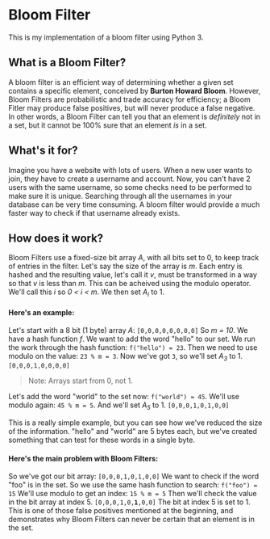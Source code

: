 # Bloom Filter
This is my implementation of a bloom filter using Python 3.

## What is a Bloom Filter?
A bloom filter is an efficient way of determining whether a given set contains a specific element, conceived by **Burton Howard Bloom**. However, Bloom Filters are probabilistic and trade accuracy for efficiency; a Bloom Fitler may produce false positives, but will never produce a false negative. In other words, a Bloom Filter can tell you that an element is *definitely* not in a set, but it cannot be 100% sure that an element *is* in a set. 

## What's it for?
Imagine you have a website with lots of users. When a new user wants to join, they have to create a username and account. Now, you can't have 2 users with the same username, so some checks need to be performed to make sure it is unique. Searching through all the usernames in your database can be very time consuming. A bloom filter would provide a much faster way to check if that username already exists. 

## How does it work?
Bloom Filters use a fixed-size bit array *A*, with all bits set to 0, to keep track of entries in the filter. Let's say the size of the array is *m*. Each entry is hashed and the resulting value, let's call it *v*, must be transformed in a way so that *v* is less than *m*. This can be acheived using the modulo operator. We'll call this *i* so *0 < i < m*. We then set *A<sub>i</sub>* to 1. 

#### Here's an example: 

Let's start with a 8 bit (1 byte) array *A*:
`[0,0,0,0,0,0,0,0]`
So *m = 10*.
We have a hash function *f*.
We want to add the word "hello" to our set.
We run the work through the hash function: `f("hello") = 23`.
Then we need to use modulo on the value: `23 % m = 3`.
Now we've got `3`, so we'll set *A<sub>3</sub>* to 1. 
`[0,0,0,1,0,0,0,0]`
> Note: Arrays start from 0, not 1.

Let's add the word "world" to the set now: `f("world") = 45`.
We'll use modulo again: `45 % m = 5`.
And we'll set *A<sub>5</sub>* to 1.
`[0,0,0,1,0,1,0,0]`

This is a really simple example, but you can see how we've reduced the size of the information. "hello" and "world" are 5 bytes each, but we've created something that can test for these words in a single byte.

#### Here's the main problem with Bloom Filters:
So we've got our bit array: 
`[0,0,0,1,0,1,0,0]`
We want to check if the word "foo" is in the set.
So we use the same hash function to search: `f("foo") = 15`
We'll use modulo to get an index: `15 % m = 5`
Then we'll check the value in the bit array at index 5.
`[0,0,0,1,0,`<strong>`1`</strong>`,0,0]`
The bit at index 5 is set to 1. This is one of those false positives mentioned at the beginning, and demonstrates why Bloom Filters can never be certain that an element is in the set.